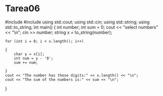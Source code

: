 # Tarea06
#include<iostream>
#include<string>
using std::cout;
using std::cin;
using std::string;
using std::to_string;
int main()
{
	int number;
	int sum = 0;
	cout << "select numbers" << "\n";
	cin >> number;
	string x = to_string(number);

	for (int i = 0; i < x.length(); i++)

	{
		char y = x[i];
		int num = y - '0';
		sum += num;

	}
	cout << "The number has these digits:" << x.length() << "\n";
	cout << "The sum of the numbers is:" << sum << "\n";
}
